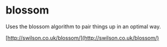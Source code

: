 # blossom
Uses the blossom algorithm to pair things up in an optimal way.

[http://swilson.co.uk/blossom/](http://swilson.co.uk/blossom/)
